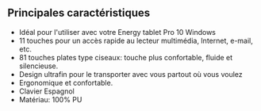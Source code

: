 ## Principales caractéristiques 

- Idéal pour l'utiliser avec votre Energy tablet Pro 10 Windows
- 11 touches pour un accès rapide au lecteur multimédia, Internet, e-mail, etc.
- 81 touches plates type ciseaux: touche plus confortable, fluide et silencieuse. 
- Design ultrafin pour le transporter avec vous partout où vous voulez 
- Ergonomique et confortable. 
- Clavier Espagnol
- Matériau: 100% PU



